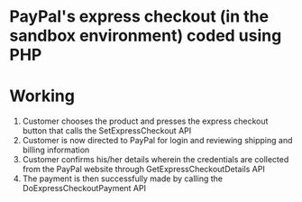 # PayPal's express checkout (in the sandbox environment) coded using PHP

# Working
1. Customer chooses the product and presses the express checkout button that calls the SetExpressCheckout API
2. Customer is now directed to PayPal for login and reviewing shipping and billing information
3. Customer confirms his/her details wherein the credentials are collected from the PayPal website through GetExpressCheckoutDetails API
4. The payment is then successfully made by calling the DoExpressCheckoutPayment API


